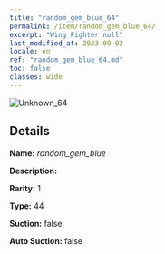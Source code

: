 ```yaml
---
title: "random_gem_blue_64"
permalink: /item/random_gem_blue_64/
excerpt: "Wing Fighter null"
last_modified_at: 2023-09-02
locale: en
ref: "random_gem_blue_64.md"
toc: false
classes: wide
---
```



 ![Unknown_64](/images/item/random_gem_blue_p.png)



## Details

 **Name:** *random_gem_blue* 

 **Description:** 

 **Rarity:** 1 

 **Type:** 44 

 **Suction:** false 

 **Auto Suction:** false 


